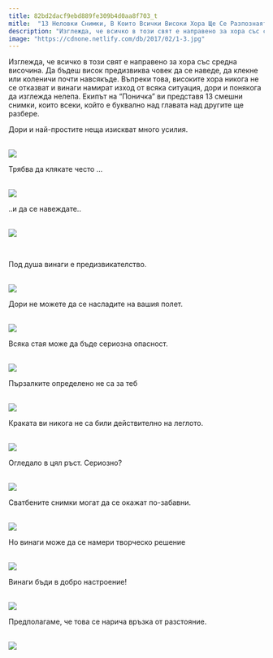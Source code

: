 ```yaml
---
title: 82bd2dacf9ebd889fe309b4d0aa8f703_t
mitle:  "13 Неловки Снимки, В Които Всички Високи Хора Ще Се Разпознаят!"
description: "Изглежда, че всичко в този свят е направено за хора със средна височина. Да бъдеш висок предизвиква човек да се наведе, да клекне или коленичи почти навсякъде. Въпре"
image: "https://cdnone.netlify.com/db/2017/02/1-3.jpg"
---
```


 <p>Изглежда, че всичко в този свят е направено за хора със средна височина. Да бъдеш висок предизвиква човек да се наведе, да клекне или коленичи почти навсякъде. Въпреки това, високите хора никога не се отказват и винаги намират изход от всяка ситуация, дори и понякога да изглежда нелепа. Екипът на “Поничка” ви представя 13 смешни снимки, които всеки, който е буквално над главата над другите ще разбере.</p>      <p>Дори и най-простите неща изискват много усилия.</p> <p> <br/><img src="https://cdnone.netlify.com/db/2017/02/1-3.jpg"/><br/></p> <p>Трябва да клякате често …</p>      <p> <br/><img src="https://cdnone.netlify.com/db/2017/02/2-4.jpg"/><br/></p> <p>..и да се навеждате..</p> <p> <br/><img src="https://cdnone.netlify.com/db/2017/02/3-4.jpg"/><br/></p> <p> </p>      <p>Под душа винаги е предизвикателство.</p> <p> <br/><img src="https://cdnone.netlify.com/db/2017/02/4-4.jpg"/><br/></p> <p>Дори не можете да се насладите на вашия полет.</p> <p> <br/><img src="https://cdnone.netlify.com/db/2017/02/5-4.jpg"/><br/></p> <p>Всяка стая може да бъде сериозна опасност.</p> <p> <br/><img src="https://cdnone.netlify.com/db/2017/02/6-4.jpg"/><br/></p>      <p>Пързалките определено не са за теб</p> <p> <br/><img src="https://cdnone.netlify.com/db/2017/02/7-4.jpg"/><br/></p> <p>Краката ви никога не са били действително на леглото.</p> <p> <br/><img src="https://cdnone.netlify.com/db/2017/02/8-4.jpg"/><br/></p>      <p>Огледало в цял ръст. Сериозно?</p> <p> <br/><img src="https://cdnone.netlify.com/db/2017/02/9-4.jpg"/><br/></p> <p>Сватбените снимки могат да се окажат по-забавни.</p> <p> <br/><img src="https://cdnone.netlify.com/db/2017/02/10-3.jpg"/><br/></p> <p>Но винаги може да се намери творческо решение</p> <p> <br/><img src="https://cdnone.netlify.com/db/2017/02/11-5.jpg"/><br/></p> <p>Винаги бъди в добро настроение!</p> <p> <br/><img src="https://cdnone.netlify.com/db/2017/02/12-3.jpg"/><br/></p> <p>Предполагаме, че това се нарича връзка от разстояние.</p> <p> <br/><img src="https://cdnone.netlify.com/db/2017/11/16816360-DJKS6gqUQAEV-hL-1509443470-650-56329ebfe0-1509521374.jpg"/><br/></p>       